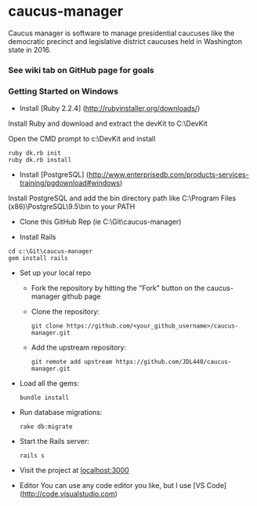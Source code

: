 # caucus-manager

Caucus manager is software to manage presidential caucuses like the democratic precinct and legislative district caucuses held in Washington state in 2016.

### See wiki tab on GitHub page for goals

### Getting Started on Windows

+ Install [Ruby 2.2.4] (http://rubyinstaller.org/downloads/)

Install Ruby and download and extract the devKit to C:\DevKit

Open the CMD prompt to c:\DevKit and install
```
ruby dk.rb init
ruby dk.rb install
```

+ Install [PostgreSQL] (http://www.enterprisedb.com/products-services-training/pgdownload#windows)

Install PostgreSQL and add the bin directory path like C:\Program Files (x86)\PostgreSQL\9.5\bin to your PATH

+ Clone this GitHub Rep (ie C:\Git\caucus-manager)

+ Install Rails
```
cd c:\Git\caucus-manager 
gem install rails
```

+ Set up your local repo
  + Fork the repository by hitting the "Fork" button on the caucus-manager github page
  + Clone the repository:

    ```
    git clone https://github.com/<your_github_username>/caucus-manager.git
    ```
  + Add the upstream repository:

    ```
    git remote add upstream https://github.com/JDL440/caucus-manager.git
    ```

+ Load all the gems:
  ```
  bundle install
  ```

+ Run database migrations: 
  ```
  rake db:migrate
  ```

+ Start the Rails server:
  ```
  rails s
  ```

+ Visit the project at [localhost:3000](http://localhost:3000)

+ Editor
You can use any code editor you like, but I use [VS Code] (http://code.visualstudio.com)
